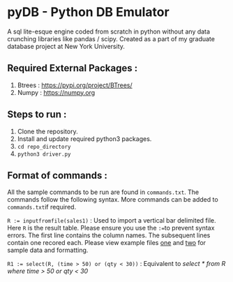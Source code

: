 # pyDB - Python DB Emulator

A sql lite-esque engine coded from scratch in python without any data crunching libraries like pandas / scipy. Created as a part of my graduate database project at New York University.

## Required External Packages :
1. Btrees : https://pypi.org/project/BTrees/
2. Numpy : https://numpy.org

## Steps to run :
1. Clone the repository.
2. Install and update required python3 packages.
3. `cd repo_directory`
4. `python3 driver.py`
   
## Format of commands :

All the sample commands to be run are found in `commands.txt`. The commands follow the following syntax. More commands can be added to `commands.txt`if required. 

`R := inputfromfile(sales1)` : Used to import a vertical bar delimited file. Here `R` is the result table. Please ensure you use the `:=`to prevent syntax errors.  The first line contains the column names. The subsequent lines contain one recored each. Please view example files [one](sales1.txt) and [two](sales2.txt) for sample data and formatting.

`R1 := select(R, (time > 50) or (qty < 30))` : Equivalent to *select * from R where time > 50 or qty < 30*






